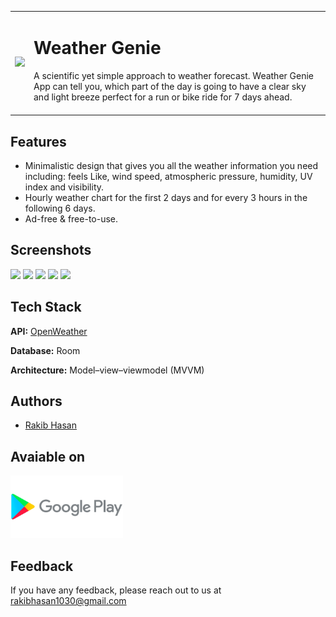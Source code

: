 <table>
  <tr>
    <td align="center">
      <a href="https://youtu.be/Ab5kqu_JeNQ" > <img src="https://lh3.googleusercontent.com/sXQzNQStlYr72pd20k1XUtn17xOCD8gEf_j0sIrfTzs2wip9ogV3C9S7npq_Hga_d0mE"/></a> 
    </td>
    <td> <h1>Weather Genie</h1> A scientific yet simple approach to weather forecast. 
      Weather Genie App can tell you, which part of the day is going to have a clear sky and light breeze perfect for a run or bike ride for 7 days ahead.<br></br>
</td>
  </tr>
</table>

## Features
- Minimalistic design that gives you all the weather information you need including: feels Like, wind speed, atmospheric pressure, humidity, UV index and visibility.
- Hourly weather chart for the first 2 days and for every 3 hours in the following 6 days.
- Ad-free & free-to-use.

## Screenshots
<img src="images/home_ss.png" width=190> <img src="images/add_note.png" width=190> <img src="images/swipe_to _delete_left.png" width=190> <img src="images/swipe_to _delete_right.png" width=190> <img src="images/delete_all_notes.png" width=190>

## Tech Stack

**API:** [OpenWeather](https://openweathermap.org/api)

**Database:** Room

**Architecture:** Model–view–viewmodel (MVVM)


## Authors

- [Rakib Hasan](https://www.github.com/rakibhasan1030)


## Avaiable on

<a href="https://play.google.com/store/apps/details?id=rakib.hasan.weatherapp" > <img src="images/play_store.png" width="180" height="100" /></a>


## Feedback

If you have any feedback, please reach out to us at rakibhasan1030@gmail.com
